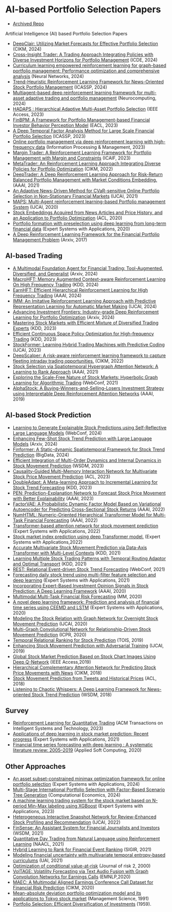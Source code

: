 # AI-based Portfolio Selection Papers
* [Archived Repo](https://github.com/sangyx/deep-finance?tab=readme-ov-file#portfolio-selection)

Artificial Intelligence (AI) based Portfolio Selection Papers

* [DeepClair: Utilizing Market Forecasts for Effective Portfolio Selection](https://arxiv.org/abs/2407.13427) (CIKM, 2024)
* [Cross-Insight Trader: A Trading Approach Integrating Policies with Diverse Investment Horizons for Portfolio Management](https://ieeexplore.ieee.org/abstract/document/10597980) (ICDE, 2024)
* [Curriculum learning empowered reinforcement learning for graph-based portfolio management: Performance optimization and comprehensive analysis](https://www.sciencedirect.com/science/article/pii/S0893608024004611) (Neural Networks, 2024)
* [Trend-Heuristic Reinforcement Learning Framework for News-Oriented Stock Portfolio Management](https://ieeexplore.ieee.org/abstract/document/10447993) (ICASSP, 2024)
* [Multiagent-based deep reinforcement learning framework for multi-asset adaptive trading and portfolio management](https://www.sciencedirect.com/science/article/pii/S092523122400571X) (Neurocomputing, 2024)
* [HADAPS : Hierarchical Adaptive Multi-Asset Portfolio Selection](https://ieeexplore.ieee.org/document/10149353) (IEEE Access, 2023)
* [FinBPM: A Framework for Portfolio Management-based Financial Investor Behavior Perception Model](https://aclanthology.org/2024.eacl-long.15/) (EACL, 2023)
* [A Deep Temporal Factor Analysis Method for Large Scale Financial Portfolio Selection](https://ieeexplore.ieee.org/abstract/document/10095847) (ICASSP, 2023)
* [Online portfolio management via deep reinforcement learning with high-frequency data](https://www.sciencedirect.com/science/article/pii/S030645732200348X) (Information Processing & Management, 2023)
* [Margin Trader: A Reinforcement Learning Framework for Portfolio Management with Margin and Constraints](https://dl.acm.org/doi/abs/10.1145/3604237.3626906) (ICAIF, 2023)
* [MetaTrader: An Reinforcement Learning Approach Integrating Diverse Policies for Portfolio Optimization](https://dl.acm.org/doi/abs/10.1145/3511808.3557363) (CIKM, 2022)
* [DeepTrader: A Deep Reinforcement Learning Approach for Risk-Return Balanced Portfolio Management with Market Conditions Embedding.](https://ojs.aaai.org/index.php/AAAI/article/view/16144) (AAAI, 2021)
* [An Adaptive News-Driven Method for CVaR-sensitive Online Portfolio Selection in Non-Stationary Financial Markets](https://www.ijcai.org/proceedings/2021/0373) (IJCAI, 2021)
* [MAPS: Multi-Agent reinforcement learning-based Portfolio management System](https://www.ijcai.org/proceedings/2020/623) (IJCAI, 2020)
* [Stock Embeddings Acquired from News Articles and Price History, and an Application to Portfolio Optimization](https://aclanthology.org/2020.acl-main.307/) (ACL, 2020)
* [Portfolio formation with preselection using deep learning from long-term financial data](https://www.sciencedirect.com/science/article/pii/S0957417419307596) (Expert Systems with Applications, 2020)
* [A Deep Reinforcement Learning Framework for the Financial Portfolio Management Problem](https://arxiv.org/abs/1706.10059) (Arxiv, 2017)

## AI-based Trading
* [A Multimodal Foundation Agent for Financial Trading: Tool-Augmented, Diversified, and Generalist](https://arxiv.org/abs/2402.18485) (Arxiv, 2024)
* [MacroHFT: Memory Augmented Context-aware Reinforcement Learning On High Frequency Trading](https://arxiv.org/abs/2406.14537) (KDD, 2024)
* [EarnHFT: Efficient Hierarchical Reinforcement Learning for High Frequency Trading](https://ojs.aaai.org/index.php/AAAI/article/view/29384) (AAAI, 2024)
* [IMM: An Imitative Reinforcement Learning Approach with Predictive Representation Learning for Automatic Market Making](https://www.ijcai.org/proceedings/2024/663) (IJCAI, 2024)
* [Advancing Investment Frontiers: Industry-grade Deep Reinforcement Learning for Portfolio Optimization](https://arxiv.org/abs/2403.07916) (Arxiv, 2024)
* [Mastering Stock Markets with Efficient Mixture of Diversified Trading Experts](https://dl.acm.org/doi/abs/10.1145/3580305.3599424) (KDD, 2023)
* [Efficient Continuous Space Policy Optimization for High-frequency Trading](https://dl.acm.org/doi/abs/10.1145/3580305.3599813) (KDD, 2023)
* [StockFormer: Learning Hybrid Trading Machines with Predictive Coding](https://www.ijcai.org/proceedings/2023/0530) (IJCAI, 2023)
* [DeepScalper: A risk-aware reinforcement learning framework to capture fleeting intraday trading opportunities.](https://dl.acm.org/doi/10.1145/3511808.3557283) (CIKM, 2022)
* [Stock Selection via Spatiotemporal Hypergraph Attention Network: A Learning to Rank Approach](https://ojs.aaai.org/index.php/AAAI/article/view/16127) (AAAI, 2021)
* [Exploring the Scale-Free Nature of Stock Markets: Hyperbolic Graph Learning for Algorithmic Trading](https://dl.acm.org/doi/abs/10.1145/3442381.3450095) (WebConf, 2021)
* [AlphaStock: A Buying-Winners-and-Selling-Losers Investment Strategy using Interpretable Deep Reinforcement Attention Networks](https://dl.acm.org/doi/abs/10.1145/3292500.3330647) (AAAI, 2019)

## AI-based Stock Prediction
* [Learning to Generate Explainable Stock Predictions using Self-Reflective Large Language Models](https://dl.acm.org/doi/abs/10.1145/3589334.3645611) (WebConf, 2024)
* [Enhancing Few-Shot Stock Trend Prediction with Large Language Models](https://arxiv.org/abs/2407.09003) (Arxiv, 2024)
* [Finformer: A Static-dynamic Spatiotemporal Framework for Stock Trend Prediction](https://ieeexplore.ieee.org/abstract/document/10386751) (BigData, 2024)
* [Efficient Integration of Multi-Order Dynamics and Internal Dynamics in Stock Movement Prediction](https://dl.acm.org/doi/abs/10.1145/3539597.3570427) (WSDM, 2023)
* [Causality-Guided Multi-Memory Interaction Network for Multivariate Stock Price Movement Prediction](https://aclanthology.org/2023.acl-long.679/) (ACL, 2023)
* [DoubleAdapt: A Meta-learning Approach to Incremental Learning for Stock Trend Forecasting](https://dl.acm.org/doi/abs/10.1145/3580305.3599315) (KDD, 2023)
* [PEN: Prediction-Explanation Network to Forecast Stock Price Movement with Better Explainability](https://ojs.aaai.org/index.php/AAAI/article/view/25648) (AAAI, 2023)
* [FactorVAE: A Probabilistic Dynamic Factor Model Based on Variational Autoencoder for Predicting Cross-Sectional Stock Returns](https://ojs.aaai.org/index.php/AAAI/article/view/20369) (AAAI, 2022)
* [NumHTML: Numeric-Oriented Hierarchical Transformer Model for Multi-Task Financial Forecasting](https://ojs.aaai.org/index.php/AAAI/article/view/21414) (AAAI, 2022)
* [Transformer-based attention network for stock movement prediction](https://www.sciencedirect.com/science/article/pii/S0957417422006170) (Expert Systems with Applications, 2022)
* [Stock market index prediction using deep Transformer model.](https://www.sciencedirect.com/science/article/pii/S0957417422013100) (Expert Systems with Applications,2022)
* [Accurate Multivariate Stock Movement Prediction via Data-Axis Transformer with Multi-Level Contexts](https://dl.acm.org/doi/abs/10.1145/3447548.3467297) (KDD, 2021)
* [Learning Multiple Stock Trading Patterns with Temporal Routing Adaptor and Optimal Transport](https://dl.acm.org/doi/abs/10.1145/3447548.3467358) (KDD, 2021)
* [REST: Relational Event-driven Stock Trend Forecasting](https://dl.acm.org/doi/abs/10.1145/3442381.3450032) (WebConf, 2021)
* [Forecasting daily stock trend using multi-filter feature selection and deep learning](https://www.sciencedirect.com/science/article/pii/S095741742031099X) (Expert Systems with Applications, 2021)
* [Incorporating Expert-Based Investment Opinion Signals in Stock Prediction: A Deep Learning Framework](https://ojs.aaai.org/index.php/AAAI/article/view/5445) (AAAI, 2020)
* [Multimodal Multi-Task Financial Risk Forecasting](https://dl.acm.org/doi/abs/10.1145/3394171.3413752) (MM, 2020)
* [A novel deep learning framework: Prediction and analysis of financial time series using CEEMD and LSTM](https://www.sciencedirect.com/science/article/pii/S0957417420304334) (Expert Systems with Applications, 2020)
* [Modeling the Stock Relation with Graph Network for Overnight Stock Movement Prediction](https://www.ijcai.org/proceedings/2020/0626) (IJCAI, 2020)
* [Multi-Graph Convolutional Network for Relationship-Driven Stock Movement Prediction](https://ieeexplore.ieee.org/abstract/document/9412695) (ICPR, 2020)
* [Temporal Relational Ranking for Stock Prediction](https://dl.acm.org/doi/abs/10.1145/3309547) (TOIS, 2019)
* [Enhancing Stock Movement Prediction with Adversarial Training](https://www.ijcai.org/proceedings/2019/0810) (IJCAI, 2019)
* [Global Stock Market Prediction Based on Stock Chart Images Using Deep Q-Network](https://ieeexplore.ieee.org/document/8901118) (IEEE Access,2019)
* [Hierarchical Complementary Attention Network for Predicting Stock Price Movements with News](https://dl.acm.org/doi/abs/10.1145/3269206.3269286) (CIKM, 2018)
* [Stock Movement Prediction from Tweets and Historical Prices](https://aclanthology.org/P18-1183/) (ACL, 2018) 
* [Listening to Chaotic Whispers: A Deep Learning Framework for News-oriented Stock Trend Prediction](https://dl.acm.org/doi/10.1145/3159652.3159690) (WSDM, 2018)

## Survey
* [Reinforcement Learning for Quantitative Trading](https://dl.acm.org/doi/full/10.1145/3582560) (ACM Transactions on Intelligent Systems and Technology, 2023)
* [Applications of deep learning in stock market prediction: Recent progress](https://www.sciencedirect.com/science/article/pii/S0957417421009441) (Expert Systems with Applications, 2021)
* [Financial time series forecasting with deep learning : A systematic literature review: 2005–2019](https://www.sciencedirect.com/science/article/pii/S1568494620301216) (Applied Soft Computing, 2020)

## Other Approaches
* [An asset subset-constrained minimax optimization framework for online portfolio selection](https://www.sciencedirect.com/science/article/pii/S0957417424011655) (Expert Systems with Applications, 2024)
* [Multi-Stage International Portfolio Selection with Factor-Based Scenario Tree Generation](https://link.springer.com/article/10.1007/s10614-024-10699-x) (Computational Economics, 2024)
* [A machine learning trading system for the stock market based on N-period Min-Max labeling using XGBoost](https://www.sciencedirect.com/science/article/pii/S0957417422016414) (Expert Systems with Applications, 2023)
* [Heterogeneous Interactive Snapshot Network for Review-Enhanced Stock Profiling and Recommendation](https://www.ijcai.org/proceedings/2022/0550) (IJCAI, 2022)
* [FinSense: An Assistant System for Financial Journalists and Investors](https://dl.acm.org/doi/abs/10.1145/3437963.3441704) (WSDM, 2021)
* [Quantitative Day Trading from Natural Language using Reinforcement Learning](https://aclanthology.org/2021.naacl-main.316/) (NAACL, 2021)
* [Hybrid Learning to Rank for Financial Event Ranking](https://dl.acm.org/doi/abs/10.1145/3404835.3462969) (SIGIR, 2021)
* [Modeling financial uncertainty with multivariate temporal entropy-based curriculums](https://proceedings.mlr.press/v161/sawhney21a.html) (UAI, 2021)
* [Optimization of conditional value-at-risk](https://www.ise.ufl.edu/uryasev/files/2011/11/CVaR1_JOR.pdf) (Journal of risk 2, 2000)
* [VolTAGE: Volatility Forecasting via Text Audio Fusion with Graph Convolution Networks for Earnings Calls](https://aclanthology.org/2020.emnlp-main.643/) (EMNLP,2020)
* [MAEC: A Multimodal Aligned Earnings Conference Call Dataset for Financial Risk Prediction](https://dl.acm.org/doi/abs/10.1145/3340531.3412879) (CIKM, 2020)
* [Mean-absolute deviation portfolio optimization model and its applications to Tokyo stock market](https://www.jstor.org/stable/2632458) (Management Science, 1991)
* [Portfolio Selection: Efficient Diversification of Investments](https://www.jstor.org/stable/2975974?searchText=&searchUri=&ab_segments=&searchKey=&refreqid=fastly-default%3A93c79db50c6f70ff56cc64fdedc43b1a) (1959).

